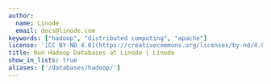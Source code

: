 ```yaml
---
author:
  name: Linode
  email: docs@linode.com
keywords: ["hadoop", "distributed computing", "apache"]
license: '[CC BY-ND 4.0](https://creativecommons.org/licenses/by-nd/4.0)'
title: Run Hadoop Databases at Linode | Linode
show_in_lists: true
aliases: ['/databases/hadoop/']
---
```

